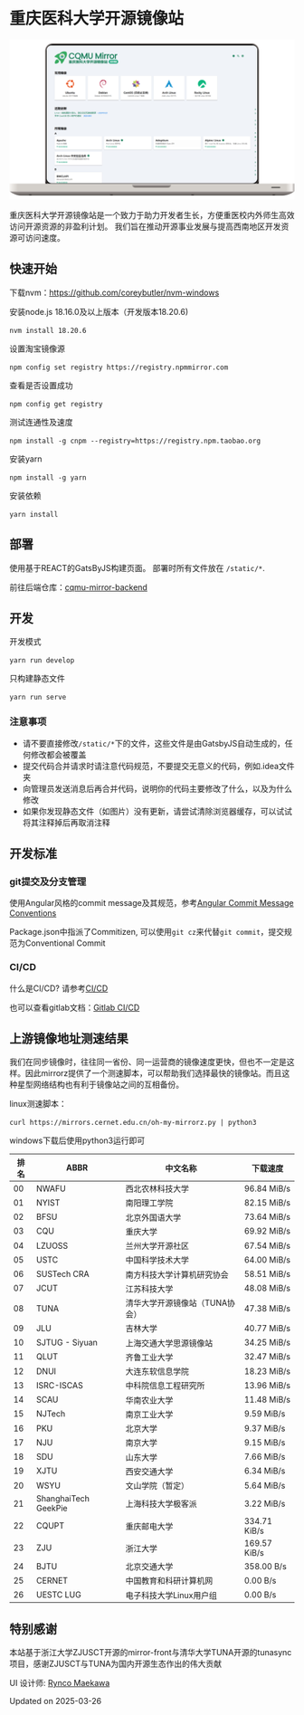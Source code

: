 # 重庆医科大学开源镜像站

![cqmu-mirror-frontpage.png](resource/icons/cqmu-mirror-frontpage.png)

重庆医科大学开源镜像站是一个致力于助力开发者生长，方便重医校内外师生高效访问开源资源的非盈利计划。
我们旨在推动开源事业发展与提高西南地区开发资源可访问速度。

## 快速开始

下载nvm：https://github.com/coreybutler/nvm-windows

安装node.js 18.16.0及以上版本（开发版本18.20.6)

`nvm install 18.20.6`

设置淘宝镜像源

`npm config set registry https://registry.npmmirror.com`

查看是否设置成功

`npm config get registry`

测试连通性及速度

`npm install -g cnpm --registry=https://registry.npm.taobao.org`

安装yarn

`npm install -g yarn`

安装依赖

`yarn install`

## 部署

使用基于REACT的GatsByJS构建页面。 部署时所有文件放在 `/static/*`.

前往后端仓库：[cqmu-mirror-backend](#)

[//]: # (TODO)

## 开发

开发模式

`yarn run develop`

只构建静态文件

`yarn run serve`

### 注意事项

- 请不要直接修改`/static/*`下的文件，这些文件是由GatsbyJS自动生成的，任何修改都会被覆盖
- 提交代码合并请求时请注意代码规范，不要提交无意义的代码，例如.idea文件夹
- 向管理员发送消息后再合并代码，说明你的代码主要修改了什么，以及为什么修改
- 如果你发现静态文件（如图片）没有更新，请尝试清除浏览器缓存，可以试试将其注释掉后再取消注释

## 开发标准

### git提交及分支管理

使用Angular风格的commit
message及其规范，参考[Angular Commit Message Conventions](https://zj-git-guide.readthedocs.io/zh-cn/latest/message/Angular%E6%8F%90%E4%BA%A4%E4%BF%A1%E6%81%AF%E8%A7%84%E8%8C%83/)

Package.json中指派了Commitizen, 可以使用`git cz`来代替`git commit`，提交规范为Conventional Commit

### CI/CD

什么是CI/CD? 请参考[CI/CD](https://www.redhat.com/zh/topics/devops/what-is-ci-cd)

也可以查看gitlab文档：[Gitlab CI/CD](https://docs.gitlab.com/ee/ci/)

[//]: # (TODO)

## 上游镜像地址测速结果

我们在同步镜像时，往往同一省份、同一运营商的镜像速度更快，但也不一定是这样。因此mirrorz提供了一个测速脚本，可以帮助我们选择最快的镜像站。而且这种星型网络结构也有利于镜像站之间的互相备份。

linux测速脚本：

`curl https://mirrors.cernet.edu.cn/oh-my-mirrorz.py | python3`

windows下载后使用python3运行即可

| 排名 | ABBR               | 中文名称                          | 下载速度       |
|------|--------------------|-----------------------------------|----------------|
| 00   | NWAFU              | 西北农林科技大学                  | 96.84 MiB/s    |
| 01   | NYIST              | 南阳理工学院                      | 82.15 MiB/s    |
| 02   | BFSU               | 北京外国语大学                    | 73.64 MiB/s    |
| 03   | CQU                | 重庆大学                          | 69.92 MiB/s    |
| 04   | LZUOSS             | 兰州大学开源社区                  | 67.54 MiB/s    |
| 05   | USTC               | 中国科学技术大学                  | 64.00 MiB/s    |
| 06   | SUSTech CRA        | 南方科技大学计算机研究协会        | 58.51 MiB/s    |
| 07   | JCUT               | 江苏科技大学                      | 48.08 MiB/s    |
| 08   | TUNA               | 清华大学开源镜像站（TUNA协会）    | 47.38 MiB/s    |
| 09   | JLU                | 吉林大学                          | 40.77 MiB/s    |
| 10   | SJTUG - Siyuan     | 上海交通大学思源镜像站            | 34.25 MiB/s    |
| 11   | QLUT               | 齐鲁工业大学                      | 32.47 MiB/s    |
| 12   | DNUI               | 大连东软信息学院                  | 18.23 MiB/s    |
| 13   | ISRC-ISCAS         | 中科院信息工程研究所              | 13.96 MiB/s    |
| 14   | SCAU               | 华南农业大学                      | 11.48 MiB/s    |
| 15   | NJTech             | 南京工业大学                      | 9.59 MiB/s     |
| 16   | PKU                | 北京大学                          | 9.37 MiB/s     |
| 17   | NJU                | 南京大学                          | 9.15 MiB/s     |
| 18   | SDU                | 山东大学                          | 7.66 MiB/s     |
| 19   | XJTU               | 西安交通大学                      | 6.34 MiB/s     |
| 20   | WSYU               | 文山学院（暂定）                  | 5.64 MiB/s     |
| 21   | ShanghaiTech GeekPie | 上海科技大学极客派              | 3.22 MiB/s     |
| 22   | CQUPT              | 重庆邮电大学                      | 334.71 KiB/s   |
| 23   | ZJU                | 浙江大学                          | 169.57 KiB/s   |
| 24   | BJTU               | 北京交通大学                      | 358.00 B/s     |
| 25   | CERNET             | 中国教育和科研计算机网            | 0.00 B/s       |
| 26   | UESTC LUG          | 电子科技大学Linux用户组           | 0.00 B/s       |

## 特别感谢

本站基于浙江大学ZJUSCT开源的mirror-front与清华大学TUNA开源的tunasync项目，感谢ZJUSCT与TUNA为国内开源生态作出的伟大贡献

UI 设计师: [Rynco Maekawa](https://github.com/lynzrand)

Updated on 2025-03-26
